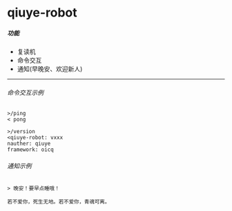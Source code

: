 # qiuye-robot
##### 功能

- 复读机
- 命令交互
- 通知(早晚安、欢迎新人)

------

###### 命令交互示例

```
>/ping
< pong
```

```
>/version
<qiuye-robot: vxxx
nauther: qiuye
framework: oicq
```

###### 通知示例

```
> 晚安！要早点睡哦！

若不爱你，死生无地。若不爱你，青魂可离。
```

